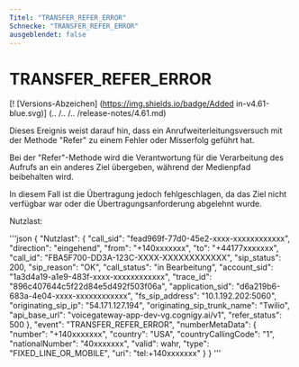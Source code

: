 ```yaml
---
Titel: "TRANSFER_REFER_ERROR"
Schnecke: "TRANSFER_REFER_ERROR"
ausgeblendet: false
---
```


# TRANSFER_REFER_ERROR

[! [Versions-Abzeichen] (https://img.shields.io/badge/Added in-v4.61-blue.svg)] (.. /.. /.. /release-notes/4.61.md)

Dieses Ereignis weist darauf hin, dass ein Anrufweiterleitungsversuch mit der Methode "Refer" zu einem Fehler oder Misserfolg geführt hat.

Bei der "Refer"-Methode wird die Verantwortung für die Verarbeitung des Aufrufs an ein anderes Ziel übergeben, während der Medienpfad beibehalten wird. 

In diesem Fall ist die Übertragung jedoch fehlgeschlagen, da das Ziel nicht verfügbar war oder die Übertragungsanforderung abgelehnt wurde.

Nutzlast:

'''json
{
  "Nutzlast": {
    "call_sid": "fead969f-77d0-45e2-xxxx-xxxxxxxxxxxx",
    "direction": "eingehend",
    "from": "+140xxxxxxx",
    "to": "+44177xxxxxxx",
    "call_id": "FBA5F700-DD3A-123C-XXXX-XXXXXXXXXXXX",
    "sip_status": 200,
    "sip_reason": "OK",
    "call_status": "in Bearbeitung",
    "account_sid": "1a3d4a19-a1e9-483f-xxxx-xxxxxxxxxxxx",
    "trace_id": "896c407644c5f22d84e5d492f503f06a",
    "application_sid": "d6a219b6-683a-4e04-xxxx-xxxxxxxxxxxx",
    "fs_sip_address": "10.1.192.202:5060",
    "originating_sip_ip": "54.171.127.194",
    "originating_sip_trunk_name": "Twilio",
    "api_base_url": "voicegateway-app-dev-vg.cognigy.ai/v1",
    "refer_status": 500
  },
  "event": "TRANSFER_REFER_ERROR",
  "numberMetaData": {
    "number": "+140xxxxxxx",
    "country": "USA",
    "countryCallingCode": "1",
    "nationalNumber": "40xxxxxxx",
    "valid": wahr,
    "type": "FIXED_LINE_OR_MOBILE",
    "uri": "tel:+140xxxxxxx"
  }
}
'''